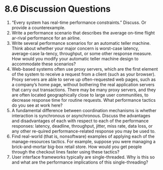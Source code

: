 8.6 Discussion Questions
===

1. “Every system has real-time performance constraints.” Discuss. Or provide a counterexample.
2. Write a performance scenario that describes the average on-time flight ar-rival performance for an airline.
3. Write several performance scenarios for an automatic teller machine. Think about whether your major concern is worst-case latency, average-case la-tency, throughput, or some other response measure. How would you modify
your automatic teller machine design to accommodate these scenarios?
4. Web-based systems often use proxy servers, which are the first element of the system to receive a request from a client (such as your browser). Proxy servers are able to serve up often-requested web pages, such as a company’s home page, without bothering the real application servers that carry out transactions. There may be many proxy servers, and they are often located geographically close to large user communities, to decrease response time for routine requests. What performance tactics do you see at work here?
5. A fundamental difference between coordination mechanisms is whether interaction is synchronous or asynchronous. Discuss the advantages and disadvantages of each with respect to each of the performance responses: latency, deadline, throughput, jitter, miss rate, data loss, or any other re-quired performance-related response you may be used to.
6. Find real-world (that is, nonsoftware) examples of applying each of the manage-resources tactics. For example, suppose you were managing a brick-and-mortar big-box retail store. How would you get people through the checkout lines faster using these tactics?
7. User interface frameworks typically are single-threaded. Why is this so and what are the performance implications of this single-threading?